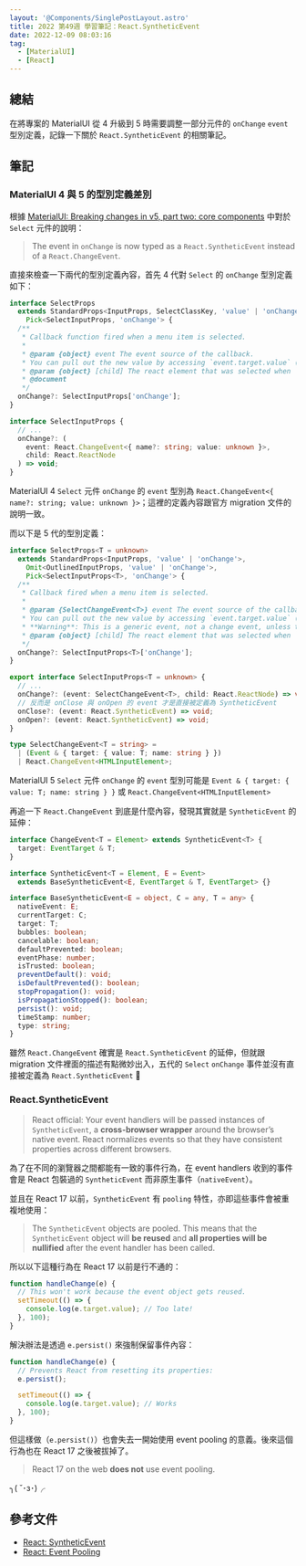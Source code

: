 ```yaml
---
layout: '@Components/SinglePostLayout.astro'
title: 2022 第49週 學習筆記：React.SyntheticEvent
date: 2022-12-09 08:03:16
tag:
  - [MaterialUI]
  - [React]
---
```


## 總結

在將專案的 MaterialUI 從 4 升級到 5 時需要調整一部分元件的 `onChange` `event` 型別定義，記錄一下關於 `React.SyntheticEvent` 的相關筆記。

## 筆記

### MaterialUI 4 與 5 的型別定義差別

根據 [MaterialUI: Breaking changes in v5, part two: core components](https://mui.com/material-ui/migration/v5-component-changes/#update-event-type-typescript-3) 中對於 `Select` 元件的說明：

> The event in `onChange` is now typed as a `React.SyntheticEvent` instead of a `React.ChangeEvent`.

直接來檢查一下兩代的型別定義內容，首先 4 代對 `Select` 的 `onChange` 型別定義如下：

```ts
interface SelectProps
  extends StandardProps<InputProps, SelectClassKey, 'value' | 'onChange'>,
    Pick<SelectInputProps, 'onChange'> {
  /**
   * Callback function fired when a menu item is selected.
   *
   * @param {object} event The event source of the callback.
   * You can pull out the new value by accessing `event.target.value` (any).
   * @param {object} [child] The react element that was selected when `native` is `false` (default).
   * @document
   */
  onChange?: SelectInputProps['onChange'];
}

interface SelectInputProps {
  // ...
  onChange?: (
    event: React.ChangeEvent<{ name?: string; value: unknown }>,
    child: React.ReactNode
  ) => void;
}
```

MaterialUI 4 `Select` 元件 `onChange` 的 `event` 型別為 `React.ChangeEvent<{ name?: string; value: unknown }>`；這裡的定義內容跟官方 migration 文件的說明一致。

而以下是 5 代的型別定義：

```ts
interface SelectProps<T = unknown>
  extends StandardProps<InputProps, 'value' | 'onChange'>,
    Omit<OutlinedInputProps, 'value' | 'onChange'>,
    Pick<SelectInputProps<T>, 'onChange'> {
  /**
   * Callback fired when a menu item is selected.
   *
   * @param {SelectChangeEvent<T>} event The event source of the callback.
   * You can pull out the new value by accessing `event.target.value` (any).
   * **Warning**: This is a generic event, not a change event, unless the change event is caused by browser autofill.
   * @param {object} [child] The react element that was selected when `native` is `false` (default).
   */
  onChange?: SelectInputProps<T>['onChange'];
}

export interface SelectInputProps<T = unknown> {
  // ...
  onChange?: (event: SelectChangeEvent<T>, child: React.ReactNode) => void;
  // 反而是 onClose 與 onOpen 的 event 才是直接被定義為 SyntheticEvent
  onClose?: (event: React.SyntheticEvent) => void;
  onOpen?: (event: React.SyntheticEvent) => void;
}

type SelectChangeEvent<T = string> =
  | (Event & { target: { value: T; name: string } })
  | React.ChangeEvent<HTMLInputElement>;
```

MaterialUI 5 `Select` 元件 `onChange` 的 `event` 型別可能是 `Event & { target: { value: T; name: string } }` 或 `React.ChangeEvent<HTMLInputElement>`

再追一下 `React.ChangeEvent` 到底是什麼內容，發現其實就是 `SyntheticEvent` 的延伸：

```ts
interface ChangeEvent<T = Element> extends SyntheticEvent<T> {
  target: EventTarget & T;
}

interface SyntheticEvent<T = Element, E = Event>
  extends BaseSyntheticEvent<E, EventTarget & T, EventTarget> {}

interface BaseSyntheticEvent<E = object, C = any, T = any> {
  nativeEvent: E;
  currentTarget: C;
  target: T;
  bubbles: boolean;
  cancelable: boolean;
  defaultPrevented: boolean;
  eventPhase: number;
  isTrusted: boolean;
  preventDefault(): void;
  isDefaultPrevented(): boolean;
  stopPropagation(): void;
  isPropagationStopped(): boolean;
  persist(): void;
  timeStamp: number;
  type: string;
}
```

雖然 `React.ChangeEvent` 確實是 `React.SyntheticEvent` 的延伸，但就跟 migration 文件裡面的描述有點微妙出入，五代的 `Select` `onChange` 事件並沒有直接被定義為 `React.SyntheticEvent` 🤔

### React.SyntheticEvent

> React official: Your event handlers will be passed instances of `SyntheticEvent`, a **cross-browser wrapper** around the browser’s native event. React normalizes events so that they have consistent properties across different browsers.

為了在不同的瀏覽器之間都能有一致的事件行為，在 event handlers 收到的事件會是 React 包裝過的 `SyntheticEvent` 而非原生事件（`nativeEvent`）。

並且在 React 17 以前，`SyntheticEvent` 有 `pooling` 特性，亦即這些事件會被重複地使用：

> The `SyntheticEvent` objects are pooled. This means that the `SyntheticEvent` object will **be reused** and **all properties will be nullified** after the event handler has been called.

所以以下這種行為在 React 17 以前是行不通的：

```ts
function handleChange(e) {
  // This won't work because the event object gets reused.
  setTimeout(() => {
    console.log(e.target.value); // Too late!
  }, 100);
}
```

解決辦法是透過 `e.persist()` 來強制保留事件內容：

```ts
function handleChange(e) {
  // Prevents React from resetting its properties:
  e.persist();

  setTimeout(() => {
    console.log(e.target.value); // Works
  }, 100);
}
```

但這樣做（`e.persist()`）也會失去一開始使用 event pooling 的意義。後來這個行為也在 React 17 之後被拔掉了。

> React 17 on the web **does not** use event pooling.

╮( ˘･з･)╭

## 參考文件

- [React: SyntheticEvent](https://reactjs.org/docs/events.html)
- [React: Event Pooling](https://reactjs.org/docs/legacy-event-pooling.html)
